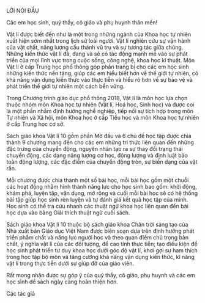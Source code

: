 LỜI NÓI ĐẦU

Các em học sinh, quý thầy, cô giáo và phụ huynh thân mến!

Vật lí được biết đến như là một trong những ngành của Khoa học tự nhiên xuất hiện sớm nhất trong lịch sử loài người. Vật lí nghiên cứu sự vận hành của vật chất, năng lượng cấu thành vũ trụ và sự tương tác giữa chúng. Những kiến thức vật lí đã, đang và sẽ có tác động mạnh mẽ vào sự phát triển của mọi lĩnh vực trong cuộc sống, công nghệ, khoa học kĩ thuật. Môn Vật lí ở cấp Trung học phổ thông góp phần trang bị cho các em học sinh những kiến thức nền tảng, giúp các em hiểu biết hơn về thế giới tự nhiên, có khả năng vận dụng kiến thức vào thực tiễn và hiểu rõ hơn về sự bảo vệ và phát triển thế giới tự nhiên một cách bền vững.

Trong Chương trình giáo dục phổ thông 2018, Vật lí là môn học lựa chọn thuộc nhóm môn Khoa học tự nhiên (Vật lí, Hoá học, Sinh học) và được coi là một phần nhằm định hướng nghề nghiệp, tiếp nối sự tích hợp trong môn Tự nhiên và Xã hội, môn Khoa học ở cấp Tiểu học và môn Khoa học tự nhiên ở cấp Trung học cơ sở.

Sách giáo khoa Vật lí 10 gồm phần Mở đầu và 6 chủ đề học tập được chia thành 9 chương mang đến cho các em những tri thức liên quan đến những đặc trưng của chuyển động, nguyên nhân tạo ra sự thay đổi trạng thái chuyển động, các dạng năng lượng cơ học, động lượng và định luật bảo toàn động lượng, các đặc điểm của chuyển động tròn, sự biến dạng của vật rắn.

Mỗi chương được chia thành một số bài học, mỗi bài học gồm một chuỗi các hoạt động nhằm hình thành năng lực cho học sinh bao gồm: khởi động, khám phá, luyện tập, vận dụng, mở rộng và cuối mỗi bài học sẽ có hệ thống bài tập giúp học sinh rèn luyện và tự đánh giá kết quả học tập của mình. Học sinh có thể tra cứu nhanh các thuật ngữ khoa học liên quan đến bài học dựa vào bảng Giải thích thuật ngữ cuối sách.

Sách giáo khoa Vật lí 10 thuộc bộ sách giáo khoa Chân trời sáng tạo của Nhà xuất bản Giáo dục Việt Nam được biên soạn dựa trên định hướng phát triển phẩm chất và năng lực người học và theo quan điểm chủ trọng bản chất, ý nghĩa vật lí của các đối tượng, để cao tính thực tiễn; tạo điều kiện để học sinh phát triển tư duy khoa học dưới góc độ vật lí, khơi gợi sự ham thích trong học tập bộ môn và tăng cường khả năng vận dụng kiến thức, kĩ năng vật lí trong thực tiễn dưới sự giúp đỡ của giáo viên.

Rất mong nhận được sự góp ý của quý thầy, cô giáo, phụ huynh và các em học sinh để sách ngày càng hoàn thiện hơn.

Các tác giả